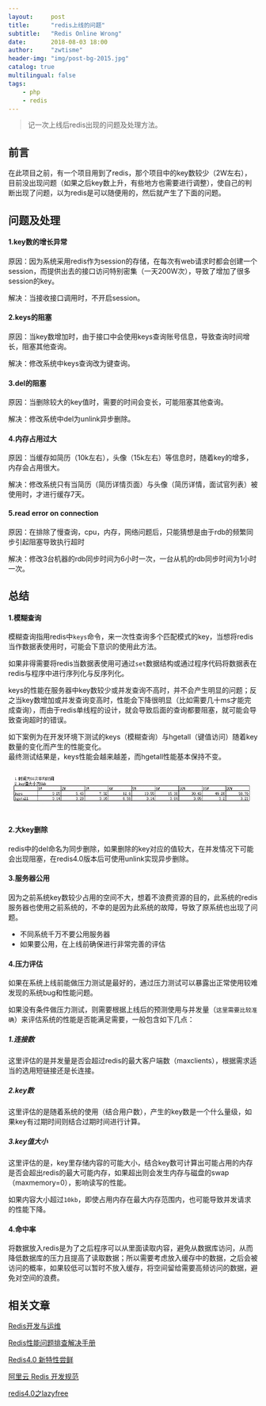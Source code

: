 ```yaml
---
layout:     post
title:      "redis上线的问题"
subtitle:   "Redis Online Wrong"
date:       2018-08-03 18:00
author:     "zwtisme"
header-img: "img/post-bg-2015.jpg"
catalog: true
multilingual: false
tags:
    - php
    - redis
---
```


> 记一次上线后redis出现的问题及处理方法。

## 前言

<p>
在此项目之前，有一个项目用到了redis，那个项目中的key数较少（2W左右），目前没出现问题（如果之后key数上升，有些地方也需要进行调整），使自己的判断出现了问题，以为redis是可以随便用的，然后就产生了下面的问题。
</p>

## 问题及处理

#### 1.key数的增长异常

<p>
原因：因为系统采用redis作为session的存储，在每次有web请求时都会创建一个session，而提供出去的接口访问特别密集（一天200W次），导致了增加了很多session的key。
</p>

<p>
解决：当接收接口调用时，不开启session。
</p>

#### 2.keys的阻塞

<p>
原因：当key数增加时，由于接口中会使用keys查询账号信息，导致查询时间增长，阻塞其他查询。
</p>

<p>
解决：修改系统中keys查询改为键查询。
</p>

#### 3.del的阻塞

<p>
原因：当删除较大的key值时，需要的时间会变长，可能阻塞其他查询。
</p>

<p>
解决：修改系统中del为unlink异步删除。
</p>

#### 4.内存占用过大

<p>
原因：当缓存如简历（10k左右），头像（15k左右）等信息时，随着key的增多，内存会占用很大。
</p>

<p>
解决：修改系统只有当简历（简历详情页面）与头像（简历详情，面试官列表）被使用时，才进行缓存7天。
</p>

#### 5.read error on connection

<p>
原因：在排除了慢查询，cpu，内存，网络问题后，只能猜想是由于rdb的频繁同步引起阻塞导致执行超时
</p>

<p>
解决：修改3台机器的rdb同步时间为6小时一次，一台从机的rdb同步时间为1小时一次。
</p>

## 总结

#### 1.模糊查询

<p>
模糊查询指用redis中<code>keys</code>命令，来一次性查询多个匹配模式的key，当想将redis当作数据表使用时，可能会下意识的使用此方法。
</p>

<p>
如果非得需要将redis当数据表使用可通过<code>set</code>数据结构或通过程序代码将数据表在redis与程序中进行序列化与反序列化。
</p>

<p>
keys的性能在服务器中key数较少或并发查询不高时，并不会产生明显的问题；反之当key数增加或并发查询变高时，性能会下降很明显（比如需要几十ms才能完成查询），而由于redis单线程的设计，就会导致后面的查询都要阻塞，就可能会导致查询超时的错误。
</p>

<p>
如下案例为在开发环境下测试的keys（模糊查询）与hgetall（键值访问）随着key数量的变化而产生的性能变化。
<br>
最终测试结果是，keys性能会越来越差，而hgetall性能基本保持不变。
</p>

![image](https://github.com/xuanxuan2016/xuanxuan2016.github.io/blob/master/img/2018-08-03-redis-online-wrong/20180804192738.png?raw=true)

#### 2.大key删除

<p>
redis中的del命名为同步删除，如果删除的key对应的值较大，在并发情况下可能会出现阻塞，在redis4.0版本后可使用unlink实现异步删除。 
</p>

#### 3.服务器公用

<p>
因为之前系统key数较少占用的空间不大，想着不浪费资源的目的，此系统的redis服务器也使用之前系统的，不幸的是因为此系统的故障，导致了原系统也出现了问题。
</p>

- 不同系统千万不要公用服务器
- 如果要公用，在上线前确保进行非常完善的评估

#### 4.压力评估

<p>
如果在系统上线前能做压力测试是最好的，通过压力测试可以暴露出正常使用较难发现的系统bug和性能问题。
</p>

<p>
如果没有条件做压力测试，则需要根据上线后的预测使用与并发量（<code>这里需要比较准确</code>）来评估系统的性能是否能满足需要，一般包含如下几点：
</p>

##### 1.连接数

<p>
这里评估的是并发量是否会超过redis的最大客户端数（maxclients），根据需求适当的选用短链接还是长连接。
</p>

##### 2.key数

<p>
这里评估的是随着系统的使用（结合用户数），产生的key数是一个什么量级，如果key有过期时间则结合过期时间进行计算。
</p>

##### 3.key值大小

<p>
这里评估的是，key里存储内容的可能大小，结合key数可计算出可能占用的内存是否会超出redis的最大可能内存，如果超出则会发生内存与磁盘的swap（maxmemory=0），影响读写的性能。
</p>

<p>
如果内容大小超过<code>10kb</code>，即使占用内存在最大内存范围内，也可能导致并发请求的性能下降。
</p>

#### 4.命中率

<p>
将数据放入redis是为了之后程序可以从里面读取内容，避免从数据库访问，从而降低数据库的压力且提高了读取数据；所以需要考虑放入缓存中的数据，之后会被访问的概率，如果较低可以暂时不放入缓存，将空间留给需要高频访问的数据，避免对空间的浪费。
</p>

## 相关文章

[Redis开发与运维](http://item.jd.com/12121730.html?spm=1.1.1)

[Redis性能问题排查解决手册](https://www.cnblogs.com/mushroom/p/4738170.html#six)

[Redis4.0 新特性尝鲜](http://trumandu.github.io/2017/07/19/Redis4-0-%E6%96%B0%E7%89%B9%E6%80%A7%E5%B0%9D%E9%B2%9C/)

[阿里云 Redis 开发规范](https://www.ruoxiaozh.com/blog/article/42)

[redis4.0之lazyfree](https://yq.aliyun.com/articles/205504?utm_content=m_30609)

